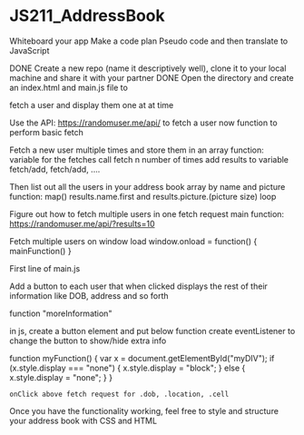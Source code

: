 # JS211_AddressBook

Whiteboard your app
Make a code plan
Pseudo code and then translate to JavaScript

DONE Create a new repo (name it descriptively well), clone it to your local machine and share it with your partner
DONE Open the directory and create an index.html and main.js file to 

fetch a user and display them one at at time

Use the API: https://randomuser.me/api/ to fetch a user now
    function to perform basic fetch

Fetch a new user multiple times and store them in an array
function:
    variable for the fetches
    call fetch n number of times
    add results to variable
    fetch/add, fetch/add, ....


Then list out all the users in your address book array by name and picture
function:
    map() results.name.first and results.picture.(picture size)
    loop

Figure out how to fetch multiple users in one fetch request
main function:
    https://randomuser.me/api/?results=10


Fetch multiple users on window load
    window.onload = function() {
    mainFunction()
}

First line of main.js

Add a button to each user that when clicked displays the rest of their information 
like DOB, address and so forth

function "moreInformation"

in js, create a button element and put below function
create eventListener to change the button to show/hide extra info

function myFunction() {
  var x = document.getElementById("myDIV");
  if (x.style.display === "none") {
    x.style.display = "block";
  } else {
    x.style.display = "none";
  }
}

    onClick above fetch request for .dob, .location, .cell


Once you have the functionality working, feel free to style and structure your address book with CSS and HTML